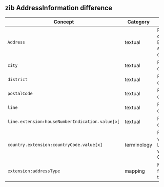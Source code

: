 ## zib AddressInformation difference

| Concept         | Category          | Description                             | 
|-----------------|-------------------|-----------------------------------------|
|`Address` | textual | Replaced Dutch context with Belgium specific explanantions.
|`city` | textual | Removed Dutch context. |
|`district` | textual | Removed Dutch context. |
|`postalCode` | textual | Removed Dutch context. |
|`line` | textual | Removed Dutch context. |
|`line.extension:houseNumberIndication.value[x]`| textual | Removed Dutch context. |
|`country.extension:countryCode.value[x]` | terminology | Replaced valueSet LandCodelijsten with CountryISO. |
|`extension:addressType`| mapping | Moved mapping from extension to host profile. |
